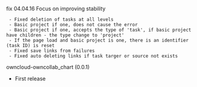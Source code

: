 
fix 04.04.16 Focus on improving stability

     - Fixed deletion of tasks at all levels
     - Basic project if one, does not cause the error
     - Basic project if one, accepts the type of 'task', if basic project have children - the type change to 'project'
     - If the page load and basic project is one, there is an identifier (task ID) is reset
     - Fixed save links from failures
     - Fixed auto deleting links if task targer or source not exists

owncloud-owncollab_chart (0.0.1)
* First release

